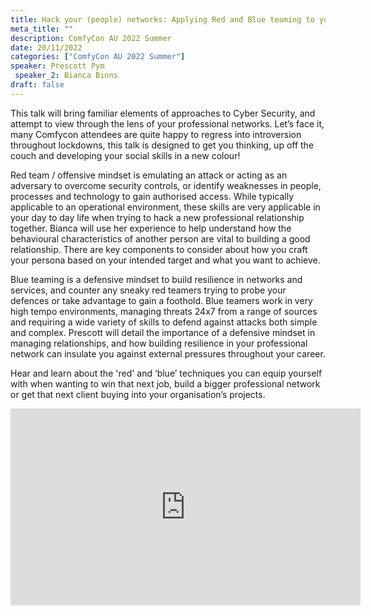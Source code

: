 ```yaml
---
title: Hack your (people) networks: Applying Red and Blue teaming to your career
meta_title: ""
description: ComfyCon AU 2022 Summer
date: 20/11/2022
categories: ["ComfyCon AU 2022 Summer"]
speaker: Prescott Pym
 speaker_2: Bianca Binns  
draft: false
---
```

This talk will bring familiar elements of approaches to Cyber Security, and attempt to view through the lens of your professional networks. Let’s face it, many Comfycon attendees are quite happy to regress into introversion throughout lockdowns, this talk is designed to get you thinking, up off the couch and developing your social skills in a new colour!

Red team / offensive mindset is emulating an attack or acting as an adversary to overcome security controls, or identify weaknesses in people, processes and technology to gain authorised access. While typically applicable to an operational environment, these skills are very applicable in your day to day life when trying to hack a new professional relationship together. Bianca will use her experience to help understand how the behavioural characteristics of another person are vital to building a good relationship. There are key components to consider about how you craft your persona based on your intended target and what you want to achieve. 

Blue teaming is a defensive mindset to build resilience in networks and services, and counter any sneaky red teamers trying to probe your defences or take advantage to gain a foothold.  Blue teamers work in very high tempo environments, managing threats 24x7 from a range of sources and requiring a wide variety of skills to defend against attacks both simple and complex. Prescott will detail the importance of a defensive mindset in managing relationships, and how building resilience in your professional network can insulate you against external pressures throughout your career.

Hear and learn about the 'red' and ‘blue’ techniques you can equip yourself with when wanting to win that next job, build a bigger professional network or get that next client buying into your organisation’s projects. 

<iframe width="560" height="315" src="https://youtu.be/VdFl3NsaHfE?si=TCYIWmk1elDFeIQe" title="YouTube video player" frameborder="0" allow="accelerometer; autoplay; clipboard-write; encrypted-media; gyroscope; picture-in-picture; web-share" allowfullscreen></iframe>